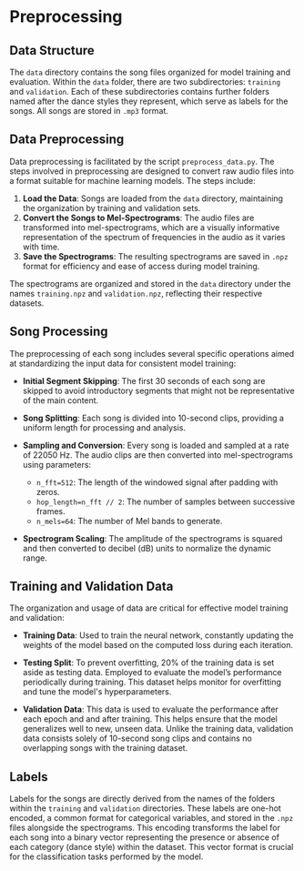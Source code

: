 # Preprocessing

## Data Structure

The `data` directory contains the song files organized for model training and evaluation. Within the `data` folder, there are two subdirectories: `training` and `validation`. Each of these subdirectories contains further folders named after the dance styles they represent, which serve as labels for the songs. All songs are stored in `.mp3` format.

## Data Preprocessing

Data preprocessing is facilitated by the script `preprocess_data.py`. The steps involved in preprocessing are designed to convert raw audio files into a format suitable for machine learning models. The steps include:

1. **Load the Data**: Songs are loaded from the `data` directory, maintaining the organization by training and validation sets.
2. **Convert the Songs to Mel-Spectrograms**: The audio files are transformed into mel-spectrograms, which are a visually informative representation of the spectrum of frequencies in the audio as it varies with time.
3. **Save the Spectrograms**: The resulting spectrograms are saved in `.npz` format for efficiency and ease of access during model training.

The spectrograms are organized and stored in the `data` directory under the names `training.npz` and `validation.npz`, reflecting their respective datasets.

## Song Processing

The preprocessing of each song includes several specific operations aimed at standardizing the input data for consistent model training:

- **Initial Segment Skipping**: The first 30 seconds of each song are skipped to avoid introductory segments that might not be representative of the main content.
- **Song Splitting**: Each song is divided into 10-second clips, providing a uniform length for processing and analysis.
- **Sampling and Conversion**: Every song is loaded and sampled at a rate of 22050 Hz. The audio clips are then converted into mel-spectrograms using parameters:
  - `n_fft=512`: The length of the windowed signal after padding with zeros.
  - `hop_length=n_fft // 2`: The number of samples between successive frames.
  - `n_mels=64`: The number of Mel bands to generate.

- **Spectrogram Scaling**: The amplitude of the spectrograms is squared and then converted to decibel (dB) units to normalize the dynamic range.

## Training and Validation Data

The organization and usage of data are critical for effective model training and validation:

- **Training Data**: Used to train the neural network, constantly updating the weights of the model based on the computed loss during each iteration.

- **Testing Split**: To prevent overfitting, 20% of the training data is set aside as testing data. Employed to evaluate the model’s performance periodically during training. This dataset helps monitor for overfitting and tune the model's hyperparameters. 

- **Validation Data**: This data is used to evaluate the performance after each epoch and and after training. This helps ensure that the model generalizes well to new, unseen data. Unlike the training data, validation data consists solely of 10-second song clips and contains no overlapping songs with the training dataset.


## Labels

Labels for the songs are directly derived from the names of the folders within the `training` and `validation` directories. These labels are one-hot encoded, a common format for categorical variables, and stored in the `.npz` files alongside the spectrograms. This encoding transforms the label for each song into a binary vector representing the presence or absence of each category (dance style) within the dataset. This vector format is crucial for the classification tasks performed by the model.